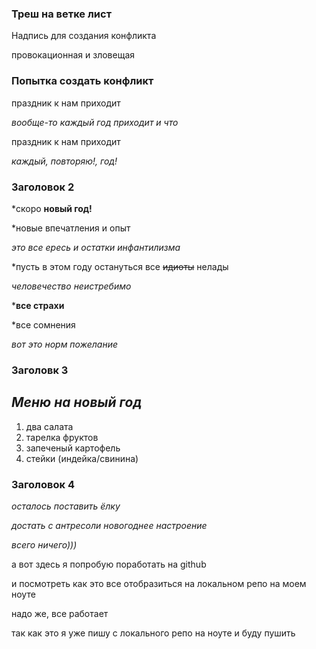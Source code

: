 ### Треш на ветке лист
Надпись для создания конфликта

провокационная и зловещая

### Попытка создать конфликт
праздник к нам приходит 

*вообще-то каждый год приходит и что*

праздник к нам приходит

*каждый, повторяю!, год!*

### Заголовок 2
*скоро __новый год!__

*новые впечатления и опыт

*это все ересь и остатки инфантилизма*

*пусть в этом году остануться все ~~идиоты~~ нелады

*человечество неистребимо*

*__все страхи__

*все сомнения

*вот это норм пожелание*

### Заголовк 3
## *Меню на новый год*
1. два салата
2. тарелка фруктов
3. запеченый картофель
4. стейки (индейка/свинина)

### Заголовок 4
*осталось поставить ёлку*

*достать с антресоли новогоднее настроение*

*всего ничего)))*

а вот здесь я попробую поработать на github 

и посмотреть как это все отобразиться на локальном репо на моем ноуте

надо же, все работает

так как это я уже пишу с локального репо на ноуте и буду пушить
